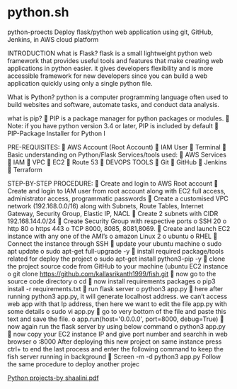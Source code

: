 # python.sh
python-proects
Deploy flask/python web application using git, 
GitHub, Jenkins, in AWS cloud platform

INTRODUCTION
what is Flask?
flask is a small lightweight python web framework that provides useful tools and features that make 
creating web applications in python easier.
it gives developers flexibility and is more accessible framework for new developers since you can 
build a web application quickly using only a single python file.

What is Python?
python is a computer programming language often used to build websites and software, automate 
tasks, and conduct data analysis.

what is pip?
 PIP is a package manager for python packages or modules.
 Note: if you have python version 3.4 or later, PIP is included by default
 PIP-Package Installer for Python I

PRE-REQUISITES:
 AWS Account (Root Account)
 IAM User
 Terminal
 Basic understanding on Python/Flask
Services/tools used:
 AWS Services
 IAM
 VPC
 EC2
 Route 53
 DEVOPS TOOLS
 Git
 GitHub
 Jenkins
 Terraform

STEP-BY-STEP PROCEDURE:
 Create and login to AWS Root account
 Create and login to IAM user from root account along with EC2 full access, 
administrator access, programmatic passwords
 Create a customised VPC network (192.168.0.0/16) along with Subnets, Route Tables,
Internet Gateway, Security Group, Elastic IP, NACL
 Create 2 subnets with CIDR 192.168.144.0/24
 Create Security Group with respective ports
o SSH 20
o http 80
o https 443
o TCP 8000, 8085, 8081,8069.
 Create and launch EC2 instance with any one of the AMI’s
o amazon Linux 2
o ubuntu
o RHEL
 Connect the instance through SSH
 update your ubuntu machine
o sudo apt update
o sudo apt-get full-upgrade -y
 install required package/tools related for deploy the project
o sudo apt-get install python3-pip -y
 clone the project source code from GitHub to your machine (ubuntu EC2 instance
o git clone https://github.com/kallasrikanth1999/fish.git
 now go to the source code directory
o cd <directory>
 now install requirements packages
o pip3 install -r requirements.txt
 run flask server
o python3 app.py
 here after running python3 app.py, it will generate localhost address. we can’t access 
web app with that Ip address, then here we want to edit the file app.py with some 
details
o sudo vi app.py
 go to very bottom of the file and paste this text and save the file.
o app.run(host='0.0.0.0', port=8000, debug=True)
 now again run the flask server by using below command
o python3 app.py
 now copy your EC2 instance IP and give port number and searchh in web browser
o <ip adress>:8000
After deploying this new project on same instance press ctrl+ to end the last 
process and enter the following command to keep the fish server running in 
background 
 Screen -m -d python3 app.py
 Follow the same procedure to deploy another projec

[Python projects-by shaalini.pdf](https://github.com/shalu212/python.sh/files/11917101/Python.projects-by.shaalini.pdf)

